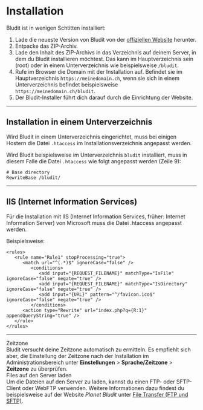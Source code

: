 # Installation
<!-- Position: 3 -->

Bludit ist in wenigen Schtitten installiert:

1. Lade die neueste Version von Bludit von der [offiziellen Website](https://www.bludit.com/de/) herunter.
2. Entpacke das ZIP-Archiv.
3. Lade den Inhalt des ZIP-Archivs in das Verzeichnis auf deinem Server, in dem du Bludit installieren möchtest. Das kann im Hauptverzeichnis sein (root) oder in einem Unterverzeichnis wie beispielsweise `/bludit`.
4. Rufe im Browser die Domain mit der Installation auf. Befindet sie im Hauptverzeichnis `https://meinedomain.ch`, wenn sie sich in einem Unterverzeichnis befindet beispielsweise `https://meinedomain.ch/bludit`.
5. Der Bludit-Installer führt dich darauf durch die Einrichtung der Website.

---

<h2 id="unterverzeichnis">Installation in einem Unterverzeichnis</h2>

Wird Bludit in einem Unterverzeichnis  eingerichtet, muss bei einigen Hostern die Datei `.htaccess` im Installationsverzeichnis angepasst werden.

Wird Bludit beispielsweise im Unterverzeichnis `bludit` installiert, muss in diesem Falle die Datei `.htaccess` wie folgt angepasst werden (Zeile 9):

```
# Base directory
RewriteBase /bludit/
```

---

<h2 id="iis-internet-information-services">IIS (Internet Information Services)</h2>

Für die Installation mit IIS (Internet Information Services, früher: Internet Information Server) von Microsoft muss die Datei .htaccess angepasst werden.

Beispielsweise:

```
<rules> 
   <rule name="Rule1" stopProcessing="true">
      <match url="^(.*)$" ignoreCase="false" />
         <conditions>
            <add input="{REQUEST_FILENAME}" matchType="IsFile" ignoreCase="false" negate="true" />
            <add input="{REQUEST_FILENAME}" matchType="IsDirectory" ignoreCase="false" negate="true" />
            <add input="{URL}" pattern="^/favicon.ico$" ignoreCase="false" negate="true" />
         </conditions>
      <action type="Rewrite" url="index.php?q={R:1}" appendQueryString="true" />
   </rule>
</rules>
```

---

<div class="note">
<div class="title">Zeitzone</div>
Bludit versucht deine Zeitzone automatisch zu ermitteln. Es empfiehlt sich aber, die Einstellung der Zeitzone nach der Installation   im Administrationsbereich unter <strong>Einstellungen</strong> > <strong>Sprache/Zeitzone</strong> > <strong>Zeitzone</strong> zu überprüfen.
</div>

<div class="note">
<div class="title">Files auf den Server laden</div>
Um die Dateien auf den Server zu laden, kannst du einen FTP- oder SFTP-Client oder WebFTP verwenden. Weitere Informationen dazu findest du beispielsweise auf der Website <em>Planet Bludit</em> unter <a href="https://planet-bludit.ch/installation/file-transfer-ftp-und-sftp" target="_blank">File Transfer (FTP und SFTP)</a>.
</div>
